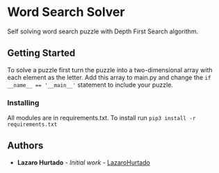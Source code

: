 # Word Search Solver

Self solving word search puzzle with Depth First Search algorithm.

## Getting Started

To solve a puzzle first turn the puzzle into a two-dimensional array with each element as the letter. Add this array to main.py and change the `if __name__ == '__main__'` statement to include your puzzle.

### Installing

All modules are in requirements.txt.
To install run `pip3 install -r requirements.txt`

## Authors

* **Lazaro Hurtado** - *Initial work* - [LazaroHurtado](https://github.com/LazaroHurtado)
